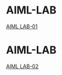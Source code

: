 # AIML-LAB
[AIML LAB-01](https://github.com/Nimmathi-srividya/AIML-LAB-/blob/main/aiml-lab-01.py)
# AIML-LAB
[AIML LAB-02](https://github.com/Nimmathi-srividya/AIML-LAB-/blob/main/aiml-lab-02.py)
